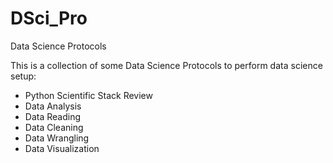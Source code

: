 # DSci_Pro
Data Science Protocols

This is a collection of some Data Science Protocols to perform data science setup:
- Python Scientific Stack Review
- Data Analysis
 - Data Reading
 - Data Cleaning
 - Data Wrangling
- Data Visualization

